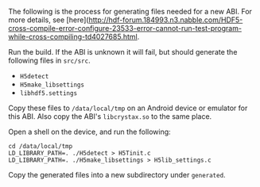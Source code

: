 The following is the process for generating files needed for a new ABI. For more details, see
[here](http://hdf-forum.184993.n3.nabble.com/HDF5-cross-compile-error-configure-23533-error-cannot-run-test-program-while-cross-compiling-td4027685.html.

Run the build. If the ABI is unknown it will fail, but should generate the following files in
`src/src`.

* `H5detect`
* `H5make_libsettings`
* `libhdf5.settings`

Copy these files to `/data/local/tmp` on an Android device or emulator for this ABI. Also copy
the ABI's `libcrystax.so` to the same place.

Open a shell on the device, and run the following:

    cd /data/local/tmp
    LD_LIBRARY_PATH=. ./H5detect > H5Tinit.c
    LD_LIBRARY_PATH=. ./H5make_libsettings > H5lib_settings.c

Copy the generated files into a new subdirectory under `generated`.
